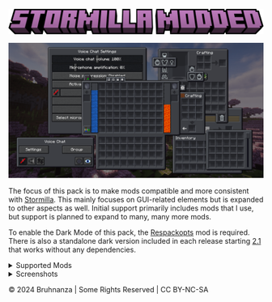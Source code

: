 ![Stormilla Modded](https://github.com/Bruhnanza/stormodda/blob/main/Images/Title.png?raw=true)

![Cover Image](https://github.com/Bruhnanza/stormodda/blob/main/Images/Covers/20JUL2024.png?raw=true)

The focus of this pack is to make mods compatible and more consistent with [Stormilla](https://modrinth.com/resourcepack/stormilla). This mainly focuses on GUI-related elements but is expanded to other aspects as well. Initial support primarily includes mods that I use, but support is planned to expand to many, many more mods.

To enable the Dark Mode of this pack, the [Respackopts](https://modrinth.com/mod/respackopts) mod is required. There is also a standalone dark version included in each release starting [2.1](https://modrinth.com/resourcepack/stormodda/version/2.1) that works without any dependencies.

<details>
<summary>Supported Mods</summary>

| 🟩: Supported | 🟨: In Progress | 🟦: Planned | 🟥: Not Supported |
|:-------------:|:---------------:|:-----------:|:-----------------:|

| Mods                                                                                                                    | Support | Version                    |
|-------------------------------------------------------------------------------------------------------------------------|---------|----------------------------|
| [Accessories](https://modrinth.com/mod/accessories)                                                                     | 🟨       | Began support in ```2.1``` |
| [Advanced Netherite](https://modrinth.com/mod/advanced-netherite)                                                       | 🟨       | Began support in ```1.0``` |
| [Alternate Origin GUI](https://modrinth.com/mod/altorigingui)                                                           | 🟩       | Added in ```2.2```         |
| [Artifacts](https://modrinth.com/mod/artifacts)                                                                         | 🟩       | Added in ```1.0```         |
| [Axiom](https://modrinth.com/mod/axiom)                                                                                 | 🟦       |                            |
| [Better Archeology](https://modrinth.com/mod/better-archeology)                                                         | 🟩       | Added in ```1.0```         |
| [BetterNether](https://modrinth.com/mod/betternether)                                                                   | 🟦       |                            |
| [Biomes O' Plenty](https://modrinth.com/mod/biomes-o-plenty)                                                            | 🟦       |                            |
| [Charged Charms](https://modrinth.com/mod/charged-charms)                                                               | 🟩       | Added in ```1.1```         |
| [Chest Tracker](https://modrinth.com/mod/chest-tracker)                                                                 | 🟦       |                            |
| [Curios](https://modrinth.com/mod/curios)                                                                               | 🟦       |                            |
| [Dark Enchanting](https://modrinth.com/mod/dark-enchanting)                                                             | 🟨       | Began support in ```2.0``` |
| [Eating Animation](https://modrinth.com/mod/eating-animation)                                                           | 🟩       | Added in ```1.1```         |
| [EMI](https://modrinth.com/mod/emi)                                                                                     | 🟩       | Added in ```1.0```         |
| [Frostbyte's Improved Inventory](https://modrinth.com/mod/frostbytes-improved-inventory)                                | 🟩       | Added in ```1.1```         |
| [Hephaestus](https://modrinth.com/mod/hephaestus)                                                                       | 🟦       |                            |
| [Inventory Management](https://modrinth.com/mod/inventory-management)                                                   | 🟩       | Added in ```2.1```         |
| [ItemSwapper](https://modrinth.com/plugin/itemswapper)                                                                  | 🟦       |                            |
| [JEI](https://modrinth.com/mod/jei)                                                                                     | 🟦       |                            |
| [Litematica](https://modrinth.com/mod/litematica)                                                                       | 🟦       |                            |
| [Nemo's Inventory Sorting](https://modrinth.com/mod/nemos-inventory-sorting)                                            | 🟩       | Added in ```2.2```         |
| [Nemo's Woodcutter](https://modrinth.com/mod/nemos-woodcutter)                                                          | 🟩       | Added in ```2.0```         |
| [No Chat Reports](https://modrinth.com/mod/no-chat-reports)                                                             | 🟦       |                            |
| [Origins](https://modrinth.com/mod/origins)                                                                             | 🟩       | Added in ```2.2```         |
| [Paginated Advancements](https://modrinth.com/mod/paginatedadvancements)                                                | 🟦       |                            |
| [Polymorph](https://modrinth.com/mod/polymorph)                                                                         | 🟩       | Added in ```2.2```         |
| [Quick Menu](https://modrinth.com/mod/quick-menu)                                                                       | 🟩       | Added in  ```2.2```        |
| [Regions Unexplored](https://modrinth.com/mod/regions-unexplored)                                                       | 🟨       | Began support in ```1.0``` |
| [REI](https://modrinth.com/mod/rei)                                                                                     | 🟦       |                            |
| [Respawnable Pets](https://modrinth.com/mod/respawnable-pets)                                                           | 🟩       | Added in ```2.1```         |
| [Shulker Box Tooltip](https://modrinth.com/mod/shulkerboxtooltip)                                                       | 🟩       | Added in ```2.0```         |
| [Simple Voice Chat](https://modrinth.com/plugin/simple-voice-chat)                                                      | 🟩       | Added in ```2.0```         |
| [Stack to Nearby Chests](https://modrinth.com/mod/stack-to-nearby-chests)                                               | 🟩       | Added in ```2.2```         |
| [Transmog](https://modrinth.com/mod/transmog)                                                                           | 🟩       | Added in ```2.2```         |
| [TrashSlot](https://modrinth.com/mod/trashslot)                                                                         | 🟩       | Added in ```1.0```         |
| [Traveler's Backpack](https://modrinth.com/mod/travelersbackpack)                                                       | 🟨       | Began support in ```2.0``` |
| [Trinkets](https://modrinth.com/mod/trinkets)                                                                           | 🟩       | Added in ```1.0```         |
| [Useful Slime](https://modrinth.com/mod/useful-slime)                                                                   | 🟩       | Added in ```2.1```         |
| [Utility Belt](https://modrinth.com/mod/utility-belt)                                                                   | 🟨       | Began support in ```1.0``` |
| [What's That Slot?](https://modrinth.com/mod/whats-that-slot)                                                           | 🟩       | Added in ```2.0```         |
| [Xaero's Minimap](https://modrinth.com/mod/xaeros-minimap)                                                              | 🟦       |                            |
| [XP Storage](https://modrinth.com/mod/xp-storage) & [XP Storage Trinkets](https://modrinth.com/mod/xp-storage-trinkets) | 🟩       | Added in ```2.1```         |

Minor Mentions: [Cloth Config](https://modrinth.com/mod/cloth-config), [ETF](https://modrinth.com/mod/entitytexturefeatures), [Iris](https://modrinth.com/mod/iris), [Language Reload](https://modrinth.com/mod/language-reload), [MaLiLib](https://modrinth.com/mod/malilib), [Not Enough Animations](https://modrinth.com/mod/not-enough-animations)
</details>

<details>
<summary>Screenshots</summary>

![Advanced Netherite Diamond Armor](https://github.com/Bruhnanza/stormodda/blob/main/Images/Advanced%20Netherite%202.png?raw=true)&nbsp;&nbsp;&nbsp;&nbsp;&nbsp;&nbsp;&nbsp;&nbsp;&nbsp;![Dark Enchanting Table](https://github.com/Bruhnanza/stormodda/blob/main/Images/Dark%20Enchanting.png?raw=true)

</details>

© 2024 Bruhnanza | Some Rights Reserved | CC BY-NC-SA

